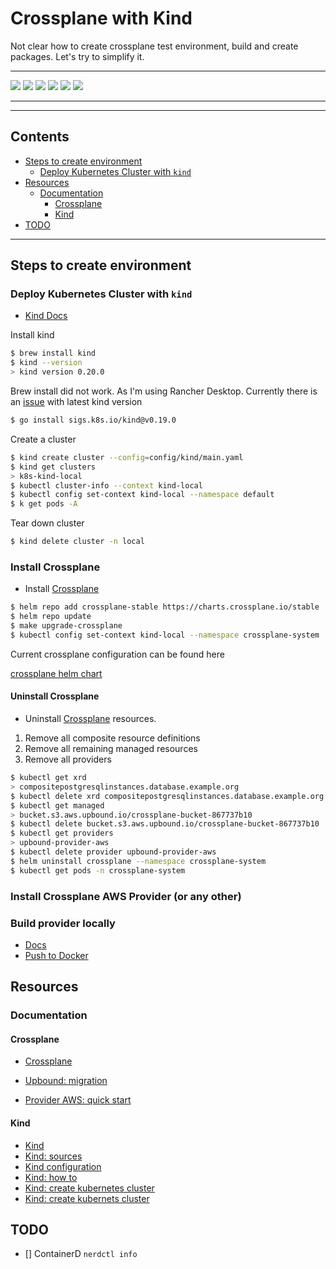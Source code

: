 # Crossplane with Kind

Not clear how to create crossplane test environment, build and create packages. Let's try to simplify it.

---

![](https://img.shields.io/github/commit-activity/m/ik-workshop/workshop-blueprint)
![](https://img.shields.io/github/last-commit/ik-workshop/workshop-blueprint)
[![](https://img.shields.io/github/license/ivankatliarchuk/.github)](https://github.com/ivankatliarchuk/.github/LICENCE)
[![](https://img.shields.io/github/languages/code-size/ik-workshop/workshop-blueprint)](https://github.com/ik-workshop/workshop-blueprint)
[![](https://img.shields.io/github/repo-size/ik-workshop/workshop-blueprint)](https://github.com/ik-workshop/workshop-blueprint)
![](https://img.shields.io/github/languages/top/ik-workshop/workshop-blueprint?color=green&logo=markdown&logoColor=blue)

---

---

<!-- START doctoc generated TOC please keep comment here to allow auto update -->
<!-- DON'T EDIT THIS SECTION, INSTEAD RE-RUN doctoc TO UPDATE -->
## Contents

- [Steps to create environment](#steps-to-create-environment)
  - [Deploy Kubernetes Cluster with `kind`](#deploy-kubernetes-cluster-with-kind)
- [Resources](#resources)
  - [Documentation](#documentation)
    - [Crossplane](#crossplane)
    - [Kind](#kind)
- [TODO](#todo)

<!-- END doctoc generated TOC please keep comment here to allow auto update -->

---

## Steps to create environment

### Deploy Kubernetes Cluster with `kind`

- [Kind Docs](https://kind.sigs.k8s.io/docs/user/quick-start/)

Install kind

```bash
$ brew install kind
$ kind --version
> kind version 0.20.0
```

Brew install did not work. As I'm using Rancher Desktop. Currently there is an [issue](https://github.com/kubernetes-sigs/kind/issues/3277) with latest kind version

```bash
$ go install sigs.k8s.io/kind@v0.19.0
```

Create a cluster

```bash
$ kind create cluster --config=config/kind/main.yaml
$ kind get clusters
> k8s-kind-local
$ kubectl cluster-info --context kind-local
$ kubectl config set-context kind-local --namespace default
$ k get pods -A
```

Tear down cluster

```bash
$ kind delete cluster -n local
```

### Install Crossplane

- Install [Crossplane](https://docs.crossplane.io/latest/software/install/)

```sh
$ helm repo add crossplane-stable https://charts.crossplane.io/stable
$ helm repo update
$ make upgrade-crossplane
$ kubectl config set-context kind-local --namespace crossplane-system
```

Current crossplane configuration can be found here

[crossplane helm chart](config/helm/crossplane)

#### Uninstall Crossplane

- Uninstall [Crossplane](https://docs.crossplane.io/v1.13/software/uninstall/) resources.

1. Remove all composite resource definitions
1. Remove all remaining managed resources
1. Remove all providers

```sh
$ kubectl get xrd
> compositepostgresqlinstances.database.example.org
$ kubectl delete xrd compositepostgresqlinstances.database.example.org
$ kubectl get managed
> bucket.s3.aws.upbound.io/crossplane-bucket-867737b10
$ kubectl delete bucket.s3.aws.upbound.io/crossplane-bucket-867737b10
$ kubectl get providers
> upbound-provider-aws
$ kubectl delete provider upbound-provider-aws
$ helm uninstall crossplane --namespace crossplane-system
$ kubectl get pods -n crossplane-system
```
### Install Crossplane AWS Provider (or any other)

### Build provider locally

- [Docs](https://github.com/crossplane-contrib/provider-aws/blob/master/INSTALL.md)
- [Push to Docker](https://hub.docker.com/repositories/cloudkats)

## Resources


### Documentation

#### Crossplane

- [Crossplane](https://docs.crossplane.io/)

- [Upbound: migration](https://docs.upbound.io/providers/migration/#migrating-from-community-to-official-providers)
- [Provider AWS: quick start](https://marketplace.upbound.io/providers/upbound/provider-aws/v0.40.0/docs/quickstart)

#### Kind

- [Kind](https://kind.sigs.k8s.io/docs/user/quick-start/)
- [Kind: sources](https://github.com/kubernetes-sigs/kind)
- [Kind configuration](https://medium.com/@talhakhalid101/creating-a-kubernetes-cluster-for-development-with-kind-189df2cb0792)
- [Kind: how to](https://docs.dapr.io/operations/hosting/kubernetes/cluster/setup-kind/)
- [Kind: create kubernetes cluster](https://blog.knoldus.com/how-to-create-kubernetes-cluster-with-kind/)
- [Kind: create kubernets cluster](https://cloudyuga.guru/hands_on_lab/kind-k8s)

<!-- resources -->
[template.generate]: https://github.com/ik-workshop/workshop-blueprint/generate
[code-style.badge]: https://img.shields.io/badge/code_style-prettier-ff69b4.svg?style=flat-square

## TODO

- [] ContainerD `nerdctl info`
